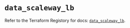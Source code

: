 # `data_scaleway_lb`

Refer to the Terraform Registory for docs: [`data_scaleway_lb`](https://registry.terraform.io/providers/scaleway/scaleway/2.27.0/docs/data-sources/lb).
